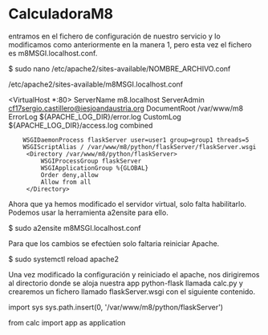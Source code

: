 # CalculadoraM8

entramos en el fichero de configuración de nuestro servicio y lo modificamos como anteriormente en la manera 1, pero esta vez el fichero es m8MSGI.localhost.conf.

$	sudo nano /etc/apache2/sites-available/NOMBRE_ARCHIVO.conf 




/etc/apache2/sites-available/m8MSGI.localhost.conf

<VirtualHost *:80>
        ServerName m8.localhost
        ServerAdmin cf17sergio.castillero@iesjoandaustria.org
        DocumentRoot /var/www/m8
        ErrorLog ${APACHE_LOG_DIR}/error.log
        CustomLog ${APACHE_LOG_DIR}/access.log combined

        WSGIDaemonProcess flaskServer user=user1 group=group1 threads=5
        WSGIScriptAlias / /var/www/m8/python/flaskServer/flaskServer.wsgi
         <Directory /var/www/m8/python/flaskServer>
             WSGIProcessGroup flaskServer
             WSGIApplicationGroup %{GLOBAL}
             Order deny,allow
             Allow from all
         </Directory>
</VirtualHost>



Ahora que ya hemos modificado el servidor virtual, solo falta habilitarlo. Podemos usar la herramienta a2ensite para ello.

$	sudo a2ensite m8MSGI.localhost.conf 


Para que los cambios se efectúen solo faltaria reiniciar Apache.

$	sudo systemctl reload apache2 


Una vez modificado la configuración y reiniciado el apache, nos dirigiremos al directorio donde se aloja nuestra app python-flask llamada calc.py y crearemos un fichero llamado flaskServer.wsgi con el siguiente contenido.

import sys
sys.path.insert(0, '/var/www/m8/python/flaskServer')

from calc import app as application

